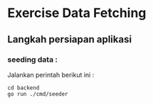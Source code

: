 # Exercise Data Fetching

## Langkah persiapan aplikasi

### seeding data :

Jalankan perintah berikut ini :

```
cd backend
go run ./cmd/seeder
```
